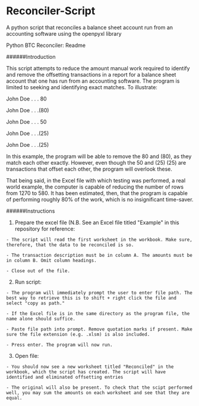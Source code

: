 # Reconciler-Script

A python script that reconciles a balance sheet account run from an accounting software using the openpyxl library

Python BTC Reconciler: Readme

######Introduction

This script attempts to reduce the amount manual work required to identify and remove the offsetting transactions in a report for a balance sheet account that one has run from an accounting software. The program is limited to seeking and identifying exact matches. To illustrate:
	
  John Doe . . . 80
	
  John Doe . . .(80)
	
  John Doe . . . 50
	
  John Doe . . .(25)
	
  John Doe . . .(25)

In this example, the program will be able to remove the 80 and (80), as they match each other exactly. However, even though the 50 and (25) (25) are transactions that offset each other, the program will overlook these.

That being said, in the Excel file with which testing was performed, a real world example, the computer is capable of reducing the number of rows from 1270 to 580. It has been estimated, then, that the program is capable of performing roughly 80% of the work, which is no insignificant time-saver.

######Instructions

  1. Prepare the excel file (N.B. See an Excel file titled "Example" in this repository for reference:
    
    - The script will read the first worksheet in the workbook. Make sure, therefore, that the data to be reconciled is so.
    
    - The transaction description must be in column A. The amounts must be in column B. Omit column headings.
    
    - Close out of the file.
  
  2. Run script:
    
    - The program will immediately prompt the user to enter file path. The best way to retrieve this is to shift + right click the file and select "copy as path."
    
    - If the Excel file is in the same directory as the program file, the name alone should suffice.
    
    - Paste file path into prompt. Remove quotation marks if present. Make sure the file extension (e.g. .xlsm) is also included.
    
    - Press enter. The program will now run.
  
  3. Open file:
    
    - You should now see a new worksheet titled "Reconciled" in the workbook, which the script has created. The script will have identified and eliminated offsetting entries
    
    - The original will also be present. To check that the scipt performed well, you may sum the amounts on each worksheet and see that they are equal.

